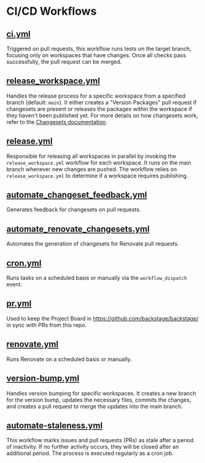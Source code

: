 # CI/CD Workflows

## [ci.yml](./ci.yml)

Triggered on pull requests, this workflow runs tests on the target branch, focusing only on workspaces that have changes. Once all checks pass successfully, the pull request can be merged.

## [release_workspace.yml](./release_workspace.yml)

Handles the release process for a specific workspace from a specified branch (default: `main`). It either creates a "Version Packages" pull request if changesets are present or releases the packages within the workspace if they haven't been published yet. For more details on how changesets work, refer to the [Changesets documentation](https://github.com/changesets/changesets).

## [release.yml](./release.yml)

Responsible for releasing all workspaces in parallel by invoking the `release_workspace.yml` workflow for each workspace. It runs on the main branch whenever new changes are pushed. The workflow relies on `release_workspace.yml` to determine if a workspace requires publishing.

## [automate_changeset_feedback.yml](./automate_changeset_feedback.yml)

Generates feedback for changesets on pull requests.

## [automate_renovate_changesets.yml](./automate_renovate_changesets.yml)

Automates the generation of changesets for Renovate pull requests.

## [cron.yml](./cron.yml)

Runs tasks on a scheduled basis or manually via the `workflow_dispatch` event.

## [pr.yml](./pr.yml)

Used to keep the Project Board in https://github.com/backstage/backstage/ in sync with PRs from this repo.

## [renovate.yml](./renovate.yml)

Runs Renovate on a scheduled basis or manually.

## [version-bump.yml](./version-bump.yml)

Handles version bumping for specific workspaces. It creates a new branch for the version bump, updates the necessary files, commits the changes, and creates a pull request to merge the updates into the main branch.

## [automate-staleness.yml](./automate-staleness.yml)

This workflow marks issues and pull requests (PRs) as stale after a period of inactivity. If no further activity occurs, they will be closed after an additional period. The process is executed regularly as a cron job.
